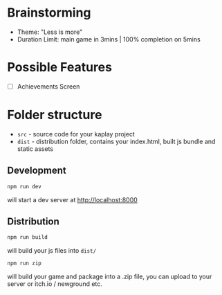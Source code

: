 # Brainstorming

- Theme: "Less is more"
- Duration Limit: main game in 3mins | 100% completion on 5mins

# Possible Features

- [ ] Achievements Screen

# Folder structure

- `src` - source code for your kaplay project
- `dist` - distribution folder, contains your index.html, built js bundle and static assets

## Development

```sh
npm run dev
```

will start a dev server at <http://localhost:8000>

## Distribution

```sh
npm run build
```

will build your js files into `dist/`

```sh
npm run zip
```

will build your game and package into a .zip file, you can upload to your server or itch.io / newground etc.
